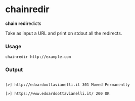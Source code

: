 # chainredir

**chain** **redir**edicts

Take as input a URL and print on stdout all the redirects. 


### Usage

`chainredir http://example.com`

### Output

```

[>] http://edoardoottavianelli.it 301 Moved Permanently

[>] https://www.edoardoottavianelli.it/ 200 OK

```
